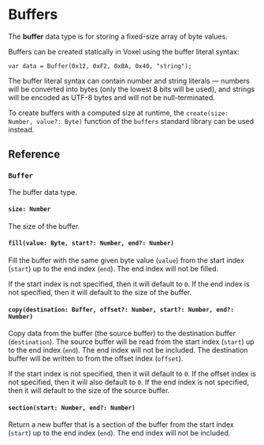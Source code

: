 # Buffers
The **buffer** data type is for storing a fixed-size array of byte values.

Buffers can be created statically in Voxel using the buffer literal syntax:

```voxel
var data = Buffer(0x12, 0xF2, 0xBA, 0x40, "string");
```

The buffer literal syntax can contain number and string literals — numbers will be converted into bytes (only the lowest 8 bits will be used), and strings will be encoded as UTF-8 bytes and will not be null-terminated.

To create buffers with a computed size at runtime, the `create(size: Number, value?: Byte)` function of the `buffers` standard library can be used instead.

## Reference

### `Buffer`
The buffer data type.

#### `size: Number`
The size of the buffer.

#### `fill(value: Byte, start?: Number, end?: Number)`
Fill the buffer with the same given byte value (`value`) from the start index (`start`) up to the end index (`end`). The end index will not be filled.

If the start index is not specified, then it will default to `0`. If the end index is not specified, then it will default to the size of the buffer.

#### `copy(destination: Buffer, offset?: Number, start?: Number, end?: Number)`
Copy data from the buffer (the source buffer) to the destination buffer (`destination`). The source buffer will be read from the start index (`start`) up to the end index (`end`). The end index will not be included. The destination buffer will be written to from the offset index (`offset`).

If the start index is not specified, then it will default to `0`. If the offset index is not specified, then it will also default to `0`. If the end index is not specified, then it will default to the size of the source buffer.

#### `section(start: Number, end?: Number)`
Return a new buffer that is a section of the buffer from the start index (`start`) up to the end index (`end`). The end index will not be included.